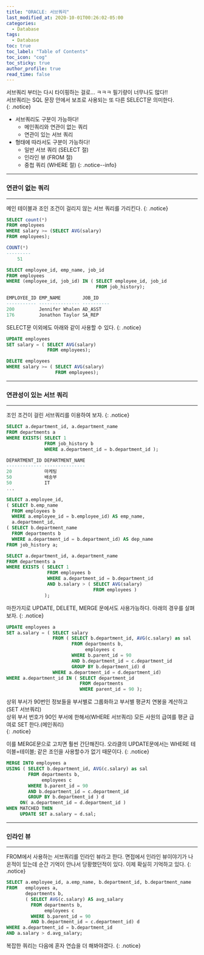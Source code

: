 ```yaml
---
title: "ORACLE: 서브쿼리"
last_modified_at: 2020-10-01T00:26:02-05:00
categories:
  - Database
tags:
  - Database
toc: true 
toc_label: "Table of Contents"
toc_icon: "cog"
toc_sticky: true 
author_profile: true 
read_time: false 
---
```


서브쿼리 부터는 다시 타이핑하는 걸로... ㅋㅋㅋ 필기량이 너무나도 많다!!  
서브쿼리는 SQL 문장 안에서 보조로 사용되는 또 다른 SELECT문 의미한다.  
{: .notice}

* 서브쿼리도 구분이 가능하다!
	* 메인쿼리와 연관이 없는 쿼리
	* 연관이 있는 서브 쿼리
* 형태에 따라서도 구분이 가능하다!
	* 일반 서브 쿼리 (SELECT 절)
	* 인라인 뷰 (FROM 절)
	* 중첩 쿼리 (WHERE 절)
{: .notice--info}

---
### 연관이 없는 쿼리
---

메인 테이블과 조인 조건이 걸리지 않는 서브 쿼리를 가리킨다.
{: .notice}

```sql
SELECT count(*)
FROM employees
WHERE salary >= (SELECT AVG(salary)
FROM employees);
```
```sql
COUNT(*)
---------
	51
```

```sql
SELECT employee_id, emp_name, job_id
FROM employees
WHERE (employee_id, job_id) IN ( SELECT employee_id, job_id
                                 FROM job_history);
```
```sql
EMPLOYEE_ID EMP_NAME 		JOB_ID
----------- --------------- ----------
200         Jennifer Whalen	AD_ASST
176         Jonathon Taylor	SA_REP
```

SELECT문 이외에도 아래와 같이 사용할 수 있다.
{: .notice}

```sql
UPDATE employees
SET salary = ( SELECT AVG(salary)
               FROM employees);
```
```sql
DELETE employees
WHERE salary >= ( SELECT AVG(salary)
                  FROM employees);
```

---
### 연관성이 있는 서브 쿼리
---

조인 조건이 걸린 서브쿼리를 이용하여 보자.
{: .notice}

```sql
SELECT a.department_id, a.department_name
FROM departments a
WHERE EXISTS( SELECT 1
              FROM job_history b
              WHERE a.department_id = b.department_id );
```
```sql
DEPARTMENT_ID DEPARTMENT_NAME
------------- ---------------
20            마케팅
50            배송부
50            IT
...
```

```sql
SELECT a.employee_id,
( SELECT b.emp_name
  FROM employees b
  WHERE a.employee_id = b.employee_id) AS emp_name,
  a.department_id,
( SELECT b.department_name
  FROM departments b
  WHERE a.department_id = b.department_id) AS dep_name
FROM job_history a;
```

```sql
SELECT a.department_id, a.department_name
FROM departments a
WHERE EXISTS ( SELECT 1
               FROM employees b
               WHERE a.department_id = b.department_id
               AND b.salary > ( SELECT AVG(salary)
                                FROM employees )
			  );
```

마찬가지로 UPDATE, DELETE, MERGE 문에서도 사용가능하다. 아래의 경우를 살펴보자.
{: .notice}

```sql
UPDATE employees a
SET a.salary = ( SELECT salary
                 FROM ( SELECT b.department_id, AVG(c.salary) as sal
                        FROM departments b,
                             employees c
                        WHERE b.parent_id = 90
                        AND b.department_id = c.department_id
                        GROUP BY b.department_id) d
                 WHERE a.department_id = d.department_id)
WHERE a.department_id IN ( SELECT department_id
                           FROM departments
                           WHERE parent_id = 90 );
```

상위 부서가 90번인 정보들을 부서별로 그룹화하고 부서별 평균치 연봉을 계산하고(SET 서브쿼리)  
상위 부서 번호가 90인 부서에 한해서(WHERE 서브쿼리) 모든 사원의 급여를 평균 급여로 SET 한다.(메인쿼리)  
{: .notice}

이를 MERGE문으로 고치면 훨씬 간단해진다. 오라클의 UPDATE문에서는 WHERE 테이블=테이블; 같은 조인을 사용할수가 없기 때문이다.
{: .notice}

```sql
MERGE INTO employees a
USING ( SELECT b.department_id, AVG(c.salary) as sal 
        FROM departments b,
             employees c
        WHERE b.parent_id = 90
        AND b.department_id = c.department_id
        GROUP BY b.department_id ) d
     ON( a.department_id = d.department_id )
WHEN MATCHED THEN
     UPDATE SET a.salary = d.sal;
```

---
### 인라인 뷰
---

FROM에서 사용하는 서브쿼리를 인라인 뷰라고 한다. 면접에서 인라인 뷰이야기가 나온적이 있는데 순간 기억이 안나서 당황했던적이 있다. 이제 확실히 기억하고 있다. 
{: .notice}


```sql
SELECT a.employee_id, a.emp_name, b.department_id, b.department_name
FROM   employees a,
       departments b,
	   ( SELECT AVG(c.salary) AS avg_salary
	     FROM departments b,
		      employees c
         WHERE b.parent_id = 90
		 AND b.department_id = c.department_id) d
WHERE a.department_id = b.department_id
AND a.salary > d.avg_salary;
```

복잡한 쿼리는 다음에 혼자 연습을 더 해봐야겠다.
{: .notice}






